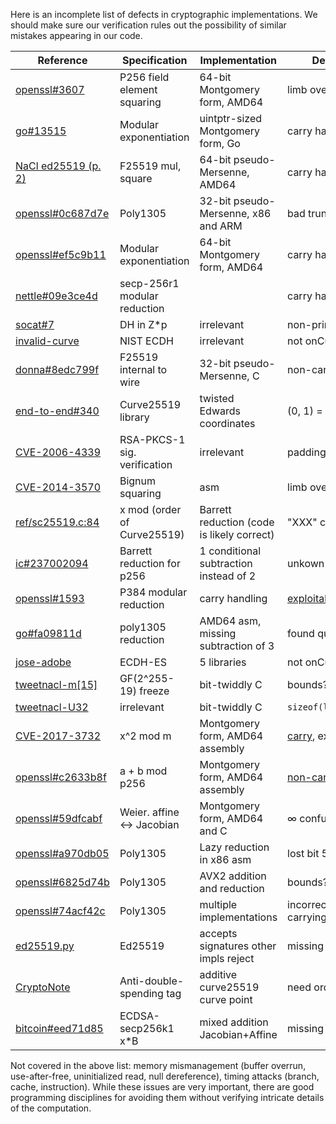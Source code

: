 Here is an incomplete list of defects in cryptographic implementations. We
should make sure our verification rules out the possibility of similar mistakes
appearing in our code.

| Reference                                                           | Specification               | Implementation              | Defect        |
| ------------------------------------------------------------------- | --------------------------- | --------------------------- | ------------- |
| [openssl#3607](https://rt.openssl.org/Ticket/Display.html?id=3607)  | P256 field element squaring | 64-bit Montgomery form, AMD64 | limb overflow |
| [go#13515](https://github.com/golang/go/issues/13515)               | Modular exponentiation      | uintptr-sized Montgomery form, Go | carry handling |
| [NaCl ed25519 (p. 2)](https://tweetnacl.cr.yp.to/tweetnacl-20131229.pdf) | F25519 mul, square          | 64-bit pseudo-Mersenne, AMD64     | carry handling |
| [openssl#0c687d7e](https://git.openssl.org/gitweb/?p=openssl.git;a=commitdiff;h=dc3c5067cd90f3f2159e5d53c57b92730c687d7e;ds=sidebyside) | Poly1305 | 32-bit pseudo-Mersenne, x86 and ARM | bad truncation |
| [openssl#ef5c9b11](https://github.com/openssl/openssl/commit/29851264f11ccc70c6c0140d7e3d8d93ef5c9b11) | Modular exponentiation | 64-bit Montgomery form, AMD64 | carry handling |
| [nettle#09e3ce4d](https://git.lysator.liu.se/nettle/nettle/commit/c71d2c9d20eeebb985e3872e4550137209e3ce4d) | secp-256r1 modular reduction | | carry handling |
| [socat#7](http://www.dest-unreach.org/socat/contrib/socat-secadv7.html) | DH in Z*p | irrelevant | non-prime p |
| [invalid-curve](http://euklid.org/pdf/ECC_Invalid_Curve.pdf) | NIST ECDH | irrelevant | not onCurve |
| [donna#8edc799f](https://github.com/agl/curve25519-donna/commit/2647eeba59fb628914c79ce691df794a8edc799f) | F25519 internal to wire |  32-bit pseudo-Mersenne, C | non-canonical |
| [end-to-end#340](https://github.com/google/end-to-end/issues/340) | Curve25519 library | twisted Edwards coordinates | (0, 1) = ∞ |
| [CVE-2006-4339](https://web.archive.org/web/20071010042708/http://www.imc.org/ietf-openpgp/mail-archive/msg14307.html) | RSA-PKCS-1 sig. verification | irrelevant | padding check |
| [CVE-2014-3570](https://github.com/openssl/openssl/commit/a7a44ba55cb4f884c6bc9ceac90072dea38e66d0) | Bignum squaring | asm |  limb overflow |
| [ref/sc25519.c:84](https://github.com/floodyberry/supercop/blob/master/crypto_sign/ed25519/ref/sc25519.c#L84) | x mod (order of Curve25519) |  Barrett reduction (code is likely correct) | "XXX" comment |
| [ic#237002094](https://github.com/mit-plv/fiat-crypto/pull/42#issuecomment-237002094) | Barrett reduction for p256 | 1 conditional subtraction instead of 2 | unkown if ok |
| [openssl#1593](https://rt.openssl.org/Ticket/Display.html?id=1593&user=guest&pass=guest) | P384 modular reduction | carry handling | [exploitable](https://eprint.iacr.org/2011/633.pdf) |
| [go#fa09811d](https://github.com/golang/crypto/commit/84e98f45760e87786b7f24603b8166a6fa09811d) | poly1305 reduction | AMD64 asm, missing subtraction of 3 | found quickly |
| [jose-adobe](https://blogs.adobe.com/security/2017/03/critical-vulnerability-uncovered-in-json-encryption.html) | ECDH-ES | 5 libraries | not onCurve |
| [tweetnacl-m\[15\]](http://seb.dbzteam.org/blog/2014/04/28/tweetnacl_arithmetic_bug.html) | GF(2^255-19) freeze | bit-twiddly C | bounds? typo? |
| [tweetnacl-U32](https://web.archive.org/web/20160305001036/http://blog.skylable.com/2014/05/tweetnacl-carrybit-bug/) | irrelevant | bit-twiddly C | `sizeof(long)!=32` |
| [CVE-2017-3732](https://www.openssl.org/news/secadv/20170126.txt) | x^2 mod m | Montgomery form, AMD64 assembly | [carry](https://boringssl.googlesource.com/boringssl/+/d103616db14ca9587f074efaf9f09a48b8ca80cb%5E%21/), exploitable |
| [openssl#c2633b8f](https://git.openssl.org/gitweb/?p=openssl.git;a=commitdiff;h=b62b2454fadfccaf5e055a1810d72174c2633b8f;ds=sidebyside) | a + b mod p256 |  Montgomery form, AMD64 assembly | [non-canonical](https://mta.openssl.org/pipermail/openssl-dev/2016-August/008179.html) |
| [openssl#59dfcabf](https://git.openssl.org/gitweb/?p=openssl.git;a=commitdiff;h=e3057a57caf4274ea1fb074518e4714059dfcabf;ds=sidebyside) | Weier. affine <-> Jacobian |  Montgomery form, AMD64 and C | ∞ confusion |
| [openssl#a970db05](https://git.openssl.org/gitweb/?p=openssl.git;a=commitdiff;h=bbe9769ba66ab2512678a87b0d9b266ba970db05;ds=sidebyside) | Poly1305 |  Lazy reduction in x86 asm | lost bit 59 |
| [openssl#6825d74b](https://git.openssl.org/gitweb/?p=openssl.git;a=commitdiff;h=1ea8ae5090f557fea2e5b4d5758b10566825d74b;ds=sidebyside) | Poly1305 | AVX2 addition and reduction | bounds? |
| [openssl#74acf42c](https://git.openssl.org/gitweb/?p=openssl.git;a=commitdiff;h=4b8736a22e758c371bc2f8b3534dc0c274acf42c;ds=sidebyside) | Poly1305 | multiple implementations | incorrect carrying |
| [ed25519.py](https://ed25519.cr.yp.to/python/ed25519.py) | Ed25519 | accepts signatures other impls reject | missing h mod l |
| [CryptoNote](https://getmonero.org/2017/05/17/disclosure-of-a-major-bug-in-cryptonote-based-currencies.html) | Anti-double-spending tag |  additive curve25519 curve point | need order(P) = l |
|[bitcoin#eed71d85](https://github.com/bitcoin-core/secp256k1/commit/5de4c5dffd22aa4510a5c97d0ad4a9c2eed71d85) | ECDSA-secp256k1 x*B | mixed addition Jacobian+Affine | missing case |




Not covered in the above list: memory mismanagement (buffer overrun, use-after-free, uninitialized read, null dereference), timing attacks (branch, cache, instruction). While these issues are very important, there are good programming disciplines for avoiding them without verifying intricate details of the computation.
